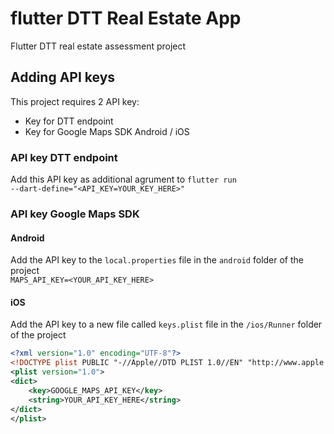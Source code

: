 # flutter DTT Real Estate App
Flutter DTT real estate assessment project

## Adding API keys
This project requires 2 API key:
- Key for DTT endpoint
- Key for Google Maps SDK Android / iOS

### API key DTT endpoint
Add this API key as additional agrument to `flutter run` \
`--dart-define="<API_KEY=YOUR_KEY_HERE>"`

### API key Google Maps SDK
#### Android
Add the API key to the `local.properties` file in the `android` folder of the project \
`MAPS_API_KEY=<YOUR_API_KEY_HERE>`

#### iOS
Add the API key to a new file called `keys.plist` file in the `/ios/Runner` folder of the project
```xml
<?xml version="1.0" encoding="UTF-8"?>
<!DOCTYPE plist PUBLIC "-//Apple//DTD PLIST 1.0//EN" "http://www.apple.com/DTDs/PropertyList-1.0.dtd">
<plist version="1.0">
<dict>
	<key>GOOGLE_MAPS_API_KEY</key>
	<string>YOUR_API_KEY_HERE</string>
</dict>
</plist>
```
